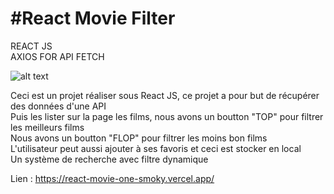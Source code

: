 # #React Movie Filter

REACT JS<br>
AXIOS FOR API FETCH

![alt text](https://i.ibb.co/L1QrMPH/reactmovie.png)

Ceci est un projet réaliser sous React JS, ce projet a pour but de récupérer des données d'une API<br>
Puis les lister sur la page les films, nous avons un boutton "TOP" pour filtrer les meilleurs films<br>
Nous avons un boutton "FLOP" pour filtrer les moins bon films <br>
L'utilisateur peut aussi ajouter à ses favoris et ceci est stocker en local<br>
Un système de recherche avec filtre dynamique

Lien : https://react-movie-one-smoky.vercel.app/
